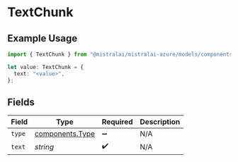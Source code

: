 # TextChunk

## Example Usage

```typescript
import { TextChunk } from "@mistralai/mistralai-azure/models/components";

let value: TextChunk = {
  text: "<value>",
};
```

## Fields

| Field                                              | Type                                               | Required                                           | Description                                        |
| -------------------------------------------------- | -------------------------------------------------- | -------------------------------------------------- | -------------------------------------------------- |
| `type`                                             | [components.Type](../../models/components/type.md) | :heavy_minus_sign:                                 | N/A                                                |
| `text`                                             | *string*                                           | :heavy_check_mark:                                 | N/A                                                |